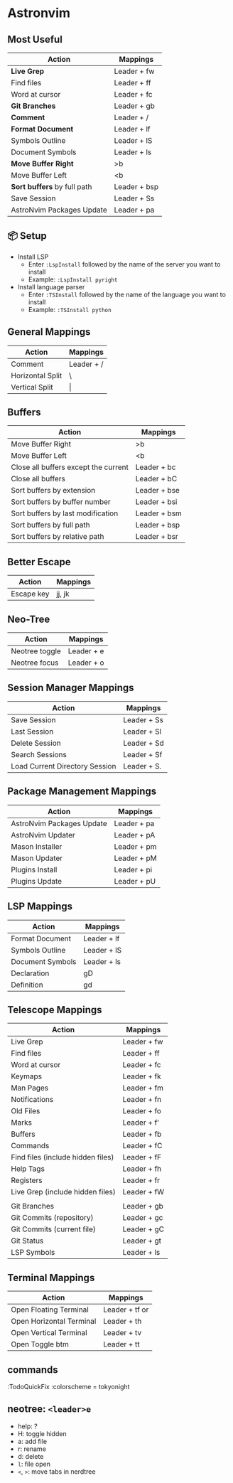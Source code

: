 # Astronvim

## Most Useful

| Action                         | Mappings     |
|--------------------------------|--------------|
| **Live Grep**                  | Leader + fw  |
| Find files                     | Leader + ff  |
| Word at cursor                 | Leader + fc  |
| **Git Branches**               | Leader + gb  |
| **Comment**                    | Leader + /   |
| **Format Document**            | Leader + lf  |
| Symbols Outline                | Leader + lS  |
| Document Symbols               | Leader + ls  |
| **Move Buffer Right**          | >b           |
| Move Buffer Left	              | <b           |
| **Sort buffers** by full path  | Leader + bsp |
| Save Session                   | Leader + Ss  |
| AstroNvim Packages Update      | Leader + pa  |

## 📦 Setup

- Install LSP
    - Enter `:LspInstall` followed by the name of the server you want to install
    - Example: `:LspInstall pyright`
- Install language parser
    - Enter `:TSInstall` followed by the name of the language you want to install
    - Example: `:TSInstall python`

## General Mappings

| Action           | Mappings   |
|------------------|------------|
| Comment          | Leader + / |
| Horizontal Split | \          |
| Vertical Split   | \|         |

## Buffers

| Action                               | Mappings     |
|--------------------------------------|--------------|
| Move Buffer Right                    | >b           |
| Move Buffer Left	                    | <b           |
| Close all buffers except the current | Leader + bc  |
| Close all buffers                    | Leader + bC  |
| Sort buffers by extension            | Leader + bse |
| Sort buffers by buffer number        | Leader + bsi |
| Sort buffers by last modification    | Leader + bsm |
| Sort buffers by full path            | Leader + bsp |
| Sort buffers by relative path        | Leader + bsr |

## Better Escape

| Action     | Mappings |
|------------|----------|
| Escape key | jj, jk   |

## Neo-Tree

| Action         | Mappings   |
 |----------------|------------|
| Neotree toggle | Leader + e |
| Neotree focus  | Leader + o |

## Session Manager Mappings

| Action                         | Mappings    |
 |--------------------------------|-------------|
| Save Session                   | Leader + Ss |
| Last Session                   | Leader + Sl |
| Delete Session                 | Leader + Sd |
| Search Sessions                | Leader + Sf |
| Load Current Directory Session | Leader + S. |

## Package Management Mappings

| Action                    | Mappings    |
|---------------------------|-------------|
| AstroNvim Packages Update | Leader + pa |
| AstroNvim Updater         | Leader + pA |
| Mason Installer           | Leader + pm |
| Mason Updater             | Leader + pM |
| Plugins Install           | Leader + pi |
| Plugins Update            | Leader + pU |

## LSP Mappings

| Action           | Mappings    |
|------------------|-------------|
| Format Document  | Leader + lf |
| Symbols Outline  | Leader + lS |
| Document Symbols | Leader + ls |
| Declaration      | gD          |
| Definition       | gd          |

## Telescope Mappings

| Action                            | Mappings    |
|-----------------------------------|-------------|
| Live Grep                         | Leader + fw |
| Find files                        | Leader + ff |
| Word at cursor                    | Leader + fc |
| Keymaps                           | Leader + fk |
| Man Pages                         | Leader + fm |
| Notifications                     | Leader + fn |
| Old Files                         | Leader + fo |
| Marks                             | Leader + f' |
| Buffers                           | Leader + fb |
| Commands                          | Leader + fC |
| Find files (include hidden files) | Leader + fF |
| Help Tags                         | Leader + fh |
| Registers                         | Leader + fr |
| Live Grep (include hidden files)  | Leader + fW |
|                                   |             |
| Git Branches                      | Leader + gb |
| Git Commits (repository)          | Leader + gc |
| Git Commits (current file)        | Leader + gC |
| Git Status                        | Leader + gt |
| LSP Symbols                       | Leader + ls |

## Terminal Mappings

| Action                   | Mappings            |
|--------------------------|---------------------|
| Open Floating Terminal   | Leader + tf or <F7> |
| Open Horizontal Terminal | Leader + th         |
| Open Vertical Terminal   | Leader + tv         |
| Open Toggle btm          | Leader + tt         |

## commands

:TodoQuickFix
:colorscheme = tokyonight

## neotree: `<leader>e`

- help: ?
- H: toggle hidden
- a: add file
- r: rename
- d: delete
- `l`: file open
- `<`, `>`: move tabs in nerdtree